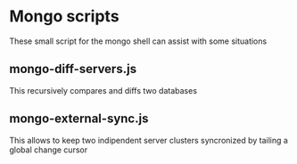 # Mongo scripts

These small script for the mongo shell can assist with some situations

## mongo-diff-servers.js

This recursively compares and diffs two databases

## mongo-external-sync.js

This allows to keep two indipendent server clusters syncronized by tailing a global change cursor
